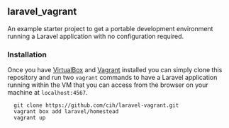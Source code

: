 ## laravel_vagrant

An example starter project to get a portable development environment running a Laravel application with no configuration required.

### Installation

Once you have [VirtualBox](https://www.virtualbox.org/wiki/Downloads) and [Vagrant](https://www.vagrantup.com/downloads.html) installed you can simply clone this repository and run two `vagrant` commands to have a Laravel application running within the VM that you can access from the browser on your machine at `localhost:4567`.

```
  git clone https://github.com/cih/laravel-vagrant.git
  vagrant box add laravel/homestead
  vagrant up
```


